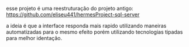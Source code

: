 esse projeto é uma reestruturação do projeto antigo: https://github.com/eliseu441/hermesProject-sql-server 

a ideia é que a interface responda mais rapido utilizando maneiras automatizadas para o mesmo efeito porém utilizando tecnologias tipadas para melhor identação.
